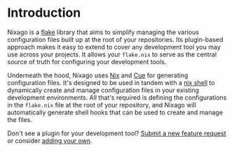 # Introduction

Nixago is a [flake][1] library that aims to simplify managing the various
configuration files built up at the root of your repositories. Its plugin-based
approach makes it easy to extend to cover any development tool you may use
across your projects. It allows your `flake.nix` to serve as the central source
of truth for configuring your development tools.

Underneath the hood, Nixago uses [Nix][2] and [Cue][3] for generating
configuration files. It's designed to be used in tandem with a [nix shell][4] to
dynamically create and manage configuration files in your existing development
environments. All that's required is defining the configurations in the
`flake.nix` file at the root of your repository, and Nixago will automatically
generate shell hooks that can be used to create and manage the files.

Don't see a plugin for your development tool? [Submit a new feature request][5]
or consider [adding your own][6].

[1]: https://nixos.wiki/wiki/Flakes
[2]: https://nixos.org/
[3]: https://cuelang.org/
[4]: https://nixos.org/manual/nix/stable/command-ref/nix-shell.html
[5]: https://github.com/jmgilman/nixago/issues/new
[6]: https://jmgilman.github.io/nixago/contributing/index.html
